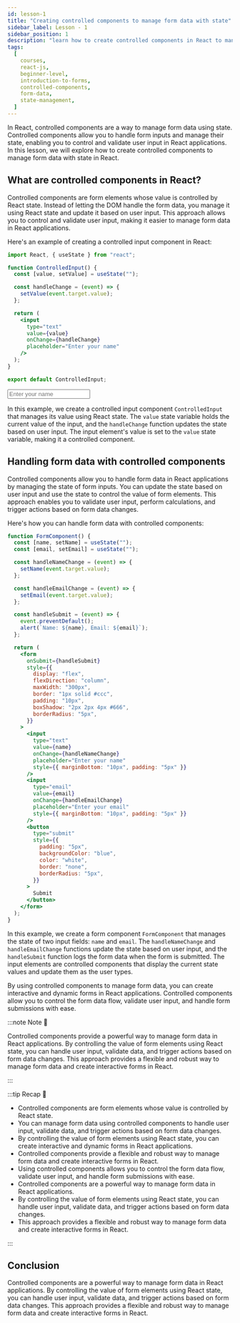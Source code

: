 ```yaml
---
id: lesson-1
title: "Creating controlled components to manage form data with state"
sidebar_label: Lesson - 1
sidebar_position: 1
description: "learn how to create controlled components in React to manage form data using state. Controlled components allow you to handle form inputs and manage their state, enabling you to control and validate user input in React applications."
tags:
  [
    courses,
    react-js,
    beginner-level,
    introduction-to-forms,
    controlled-components,
    form-data,
    state-management,
  ]
---
```


In React, controlled components are a way to manage form data using state. Controlled components allow you to handle form inputs and manage their state, enabling you to control and validate user input in React applications. In this lesson, we will explore how to create controlled components to manage form data with state in React.

## What are controlled components in React?

Controlled components are form elements whose value is controlled by React state. Instead of letting the DOM handle the form data, you manage it using React state and update it based on user input. This approach allows you to control and validate user input, making it easier to manage form data in React applications.

Here's an example of creating a controlled input component in React:

```jsx title="ControlledInput.js"
import React, { useState } from "react";

function ControlledInput() {
  const [value, setValue] = useState("");

  const handleChange = (event) => {
    setValue(event.target.value);
  };

  return (
    <input
      type="text"
      value={value}
      onChange={handleChange}
      placeholder="Enter your name"
    />
  );
}

export default ControlledInput;
```

<BrowserWindow>
  <input type="text" placeholder="Enter your name" />
</BrowserWindow>

In this example, we create a controlled input component `ControlledInput` that manages its value using React state. The `value` state variable holds the current value of the input, and the `handleChange` function updates the state based on user input. The input element's value is set to the `value` state variable, making it a controlled component.

## Handling form data with controlled components

Controlled components allow you to handle form data in React applications by managing the state of form inputs. You can update the state based on user input and use the state to control the value of form elements. This approach enables you to validate user input, perform calculations, and trigger actions based on form data changes.

Here's how you can handle form data with controlled components:

```jsx live
function FormComponent() {
  const [name, setName] = useState("");
  const [email, setEmail] = useState("");

  const handleNameChange = (event) => {
    setName(event.target.value);
  };

  const handleEmailChange = (event) => {
    setEmail(event.target.value);
  };

  const handleSubmit = (event) => {
    event.preventDefault();
    alert(`Name: ${name}, Email: ${email}`);
  };

  return (
    <form
      onSubmit={handleSubmit}
      style={{
        display: "flex",
        flexDirection: "column",
        maxWidth: "300px",
        border: "1px solid #ccc",
        padding: "10px",
        boxShadow: "2px 2px 4px #666",
        borderRadius: "5px",
      }}
    >
      <input
        type="text"
        value={name}
        onChange={handleNameChange}
        placeholder="Enter your name"
        style={{ marginBottom: "10px", padding: "5px" }}
      />
      <input
        type="email"
        value={email}
        onChange={handleEmailChange}
        placeholder="Enter your email"
        style={{ marginBottom: "10px", padding: "5px" }}
      />
      <button
        type="submit"
        style={{
          padding: "5px",
          backgroundColor: "blue",
          color: "white",
          border: "none",
          borderRadius: "5px",
        }}
      >
        Submit
      </button>
    </form>
  );
}
```

In this example, we create a form component `FormComponent` that manages the state of two input fields: `name` and `email`. The `handleNameChange` and `handleEmailChange` functions update the state based on user input, and the `handleSubmit` function logs the form data when the form is submitted. The input elements are controlled components that display the current state values and update them as the user types.

By using controlled components to manage form data, you can create interactive and dynamic forms in React applications. Controlled components allow you to control the form data flow, validate user input, and handle form submissions with ease.

:::note Note 📝

Controlled components provide a powerful way to manage form data in React applications. By controlling the value of form elements using React state, you can handle user input, validate data, and trigger actions based on form data changes. This approach provides a flexible and robust way to manage form data and create interactive forms in React.

:::

:::tip Recap 📌

- Controlled components are form elements whose value is controlled by React state.
- You can manage form data using controlled components to handle user input, validate data, and trigger actions based on form data changes.
- By controlling the value of form elements using React state, you can create interactive and dynamic forms in React applications.
- Controlled components provide a flexible and robust way to manage form data and create interactive forms in React.
- Using controlled components allows you to control the form data flow, validate user input, and handle form submissions with ease.
- Controlled components are a powerful way to manage form data in React applications.
- By controlling the value of form elements using React state, you can handle user input, validate data, and trigger actions based on form data changes.
- This approach provides a flexible and robust way to manage form data and create interactive forms in React.

:::

## Conclusion

Controlled components are a powerful way to manage form data in React applications. By controlling the value of form elements using React state, you can handle user input, validate data, and trigger actions based on form data changes. This approach provides a flexible and robust way to manage form data and create interactive forms in React.
